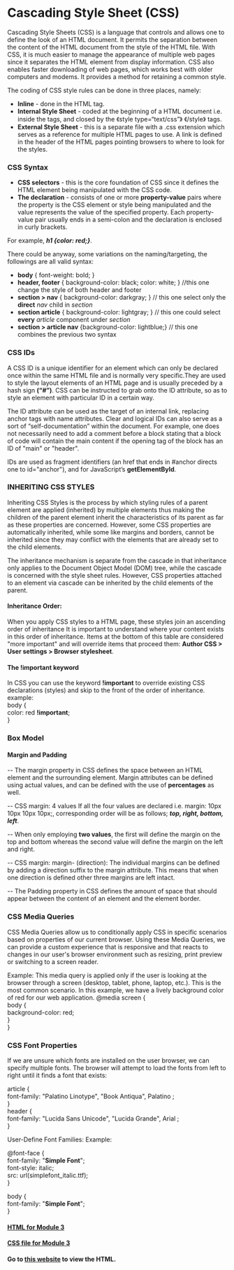 # Cascading Style Sheet (CSS)

Cascading Style Sheets (CSS) is a language that controls and allows one to define the look of an HTML document. It permits the separation between the content of the HTML document from the style of the HTML file. With CSS, it is much easier to manage the appearance of multiple web pages since it separates the HTML element from display information. CSS also enables faster downloading of web pages, which works best with older computers and modems. It provides a method for retaining a common style.

The coding of CSS style rules can be done in three places, namely:

* **Inline** - done in the HTML tag.
* **Internal Style Sheet** - coded at the beginning of a HTML document i.e. inside the <head></head> tags, and closed by the 《style type=“text/css”》 《/style》 tags.
* **External Style Sheet** - this is a separate file with a .css extension which serves as a reference for multiple HTML pages to use. A link is defined in the header of the HTML pages pointing browsers to where to look for the styles.

### CSS Syntax

* **CSS selectors** - this is the core foundation of CSS since it defines the HTML element being manipulated with the CSS code.
* **The declaration** - consists of one or more **property-value** pairs where the property is the CSS element or style being manipulated and the value represents the value of the specified property. Each property-value pair usually ends in a semi-colon and the declaration is enclosed in curly brackets. 

For example, <em><strong>h1 {color: red;}</strong></em>.

There could be anyway, some variations on the naming/targeting, the followings are all valid syntax:

* **body** { font-weight: bold; } 
* **header, footer** { background-color: black; color: white; } //this one change the style of both header and footer
* **section > nav** { background-color: darkgray; }  // this one select only the **direct** *nav* child in *section*
* **section article** { background-color: lightgray; } // this one could select **every** *article* component under *section*
* **section > article nav** {background-color: lightblue;} // this one combines the previous two syntax

### CSS IDs

A CSS ID is a unique identifier for an element which can only be declared once within the same HTML file and is normally very specific.They are used to style the layout elements of an HTML page and is usually preceded by a hash sign **(“#”)**. CSS can be instructed to grab onto the ID attribute, so as to style an element with particular ID in a certain way.

The ID attribute can be used as the target of an internal link, replacing anchor tags with name attributes. Clear and logical IDs can also serve as a sort of “self-documentation” within the document. For example, one does not necessarily need to add a comment before a block stating that a block of code will contain the main content if the opening tag of the block has an ID of "main" or "header".

IDs are used as fragment identifiers (an href that ends in #anchor directs one to id="anchor"), and for JavaScript’s **getElementById**.


### INHERITING CSS STYLES

Inheriting CSS Styles is the process by which styling rules of a parent element are applied (inherited) by multiple elements thus making the children of the parent element inherit the characteristics of its parent as far as these properties are concerned. However, some CSS properties are automatically inherited, while some like margins and borders, cannot be inherited since they may conflict with the elements that are already set to the child elements.

The inheritance mechanism is separate from the cascade in that inheritance only applies to the Document Object Model (DOM) tree, while the cascade is concerned with the style sheet rules. However, CSS properties attached to an element via cascade can be inherited by the child elements of the parent.

#### Inheritance Order:
When you apply CSS styles to a HTML page, these styles join an ascending order of inheritance It is important to understand where your content exists in this order of inheritance. Items at the bottom of this table are considered "more important" and will override items that proceed them: **Author CSS > User settings > Browser stylesheet**.

#### The !important keyword
In CSS you can use the keyword **!important** to override existing CSS declarations (styles) and skip to the front of the order of inheritance.
example:<br/>
body {<br/>
    color: red **!important**;<br/>
}<br/>


### Box Model

#### Margin and Padding

-- The margin property in CSS defines the space between an HTML element and the surrounding element. Margin attributes can be defined using actual values, and can be defined with the use of **percentages** as well. 

-- CSS margin: 4 values If all the four values are declared i.e. margin: 10px 10px 10px 10px;, corresponding order will be as follows; ***top, right, bottom, left***.

-- When only employing **two values**, the first will define the margin on the top and bottom whereas the second value will define the margin on the left and right.

-- CSS margin: margin- (direction): The individual margins can be defined by adding a direction suffix to the margin attribute. This means that when one direction is defined other three margins are left intact.

-- The Padding property in CSS defines the amount of space that should appear between the content of an element and the element border.

### CSS Media Queries

CSS Media Queries allow us to conditionally apply CSS in specific scenarios based on properties of our current browser. Using these Media Queries, we can provide a custom experience that is responsive and that reacts to changes in our user's browser environment such as resizing, print preview or switching to a screen reader.

Example:
This media query is applied only if the user is looking at the browser through a screen (desktop, tablet, phone, laptop, etc.). This is the most common scenario. In this example, we have a lively background color of red for our web application.
@media screen {<br/>
    body {<br/>
        background-color: red;<br/>
    }<br/>
}<br/>


### CSS Font Properties

If we are unsure which fonts are installed on the user browser, we can specify multiple fonts. The browser will attempt to load the fonts from left to right until it finds a font that exists:

article {<br/>
    font-family: "Palatino Linotype", "Book Antiqua", Palatino ;<br/>
}<br/>
header {<br/>
    font-family: "Lucida Sans Unicode", "Lucida Grande", Arial ;<br/>
}<br/>

User-Define Font Families:
Example:

@font-face {<br/>
    font-family: "**Simple Font**";<br/>
    font-style: italic;<br/>
    src: url(simplefont_italic.ttf);<br/>
}<br/>

body {<br/>
    font-family: "**Simple Font**";  <br/>
}<br/>


#### [HTML for Module 3](https://github.com/yang0339/HTML-LearningMaterial/blob/master/Module_3.html)
#### [CSS file for Module 3](https://github.com/yang0339/HTML-LearningMaterial/blob/master/Module_3.css)
#### Go to [this website](http://htmlpreview.github.io/?) to view the HTML.
